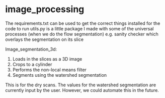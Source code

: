 # image_processing
The requirements.txt can be used to get the correct things installed for the code to run 
utils.py is a little package I made with some of the universal processes (when we do the flow segmentation) e.g. sanity checker which overlays the segmentation on its slice 



Image_segmentation_3d:
1. Loads in the slices as a 3D image 
2. Crops to a cylinder 
3. Performs the non-local means filter 
4. Segments using the watershed segmentation 

This is for the dry scans. The values for the watershed segmentation are currently input by the user. However, we could automate this in the future. 

